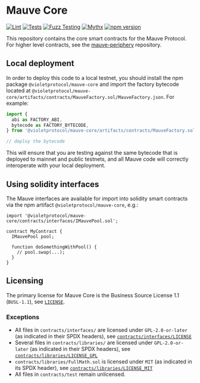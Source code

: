 # Mauve Core

[![Lint](https://github.com/violetprotocol/mauve-core/actions/workflows/lint.yml/badge.svg)](https://github.com/violetprotocol/mauve-core/actions/workflows/lint.yml)
[![Tests](https://github.com/violetprotocol/mauve-core/actions/workflows/tests.yml/badge.svg)](https://github.com/violetprotocol/mauve-core/actions/workflows/tests.yml)
[![Fuzz Testing](https://github.com/violetprotocol/mauve-core/actions/workflows/fuzz-testing.yml/badge.svg)](https://github.com/violetprotocol/mauve-core/actions/workflows/fuzz-testing.yml)
[![Mythx](https://github.com/violetprotocol/mauve-core/actions/workflows/mythx.yml/badge.svg)](https://github.com/violetprotocol/mauve-core/actions/workflows/mythx.yml)
[![npm version](https://img.shields.io/npm/v/@violetprotocol/mauve-core/latest.svg)](https://www.npmjs.com/package/@violetprotocol/mauve-core/v/latest)

This repository contains the core smart contracts for the Mauve Protocol.
For higher level contracts, see the [mauve-periphery](https://github.com/violetprotocol/mauve-periphery)
repository.

## Local deployment

In order to deploy this code to a local testnet, you should install the npm package
`@violetprotocol/mauve-core`
and import the factory bytecode located at
`@violetprotocol/mauve-core/artifacts/contracts/MauveFactory.sol/MauveFactory.json`.
For example:

```typescript
import {
  abi as FACTORY_ABI,
  bytecode as FACTORY_BYTECODE,
} from '@violetprotocol/mauve-core/artifacts/contracts/MauveFactory.sol/MauveFactory.json'

// deploy the bytecode
```

This will ensure that you are testing against the same bytecode that is deployed to
mainnet and public testnets, and all Mauve code will correctly interoperate with
your local deployment.

## Using solidity interfaces

The Mauve interfaces are available for import into solidity smart contracts
via the npm artifact `@violetprotocol/mauve-core`, e.g.:

```solidity
import '@violetprotocol/mauve-core/contracts/interfaces/IMauvePool.sol';

contract MyContract {
  IMauvePool pool;

  function doSomethingWithPool() {
    // pool.swap(...);
  }
}

```

## Licensing

The primary license for Mauve Core is the Business Source License 1.1 (`BUSL-1.1`), see [`LICENSE`](./LICENSE).

### Exceptions

- All files in `contracts/interfaces/` are licensed under `GPL-2.0-or-later` (as indicated in their SPDX headers), see [`contracts/interfaces/LICENSE`](./contracts/interfaces/LICENSE)
- Several files in `contracts/libraries/` are licensed under `GPL-2.0-or-later` (as indicated in their SPDX headers), see [`contracts/libraries/LICENSE_GPL`](contracts/libraries/LICENSE_GPL)
- `contracts/libraries/FullMath.sol` is licensed under `MIT` (as indicated in its SPDX header), see [`contracts/libraries/LICENSE_MIT`](contracts/libraries/LICENSE_MIT)
- All files in `contracts/test` remain unlicensed.
